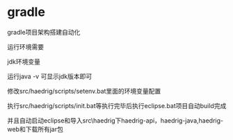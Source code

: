 gradle
======
<p>
gradle项目架构搭建自动化
<p>
运行环境需要
<p>
jdk环境变量
<p>
运行java -v 可显示jdk版本即可
<p>
修改src/haedrig/scripts/setenv.bat里面的环境变量配置
<p>
执行src/haedrig/scripts/init.bat等执行完毕后执行eclipse.bat项目自动build完成
<p>
并且自动启动eclipse和导入src\haedrig下haedrig-api，haedrig-java,haedrig-web和下载所有jar包

